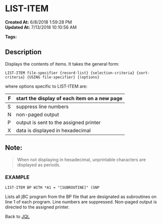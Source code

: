 # LIST-ITEM 

**Created At:** 6/8/2018 1:59:28 PM  
**Updated At:** 7/13/2018 10:10:56 AM  

**Tags:**
<badge text='jql' vertical='middle' />

## Description

Displays the contents of items. It takes the general form:

```
LIST-ITEM file-specifier {record-list} {selection-criteria} {sort-criteria} {USING file-specifier} {(options}
```

where options specific to LIST-ITEM are:


| F<br> | start the display of each item on a new page<br> |
| --- | --- |
| S<br> | suppress line numbers<br> |
| N<br> | non-paged output<br> |
| P<br> | output is sent to the assigned printer<br> |
| X<br> | data is displayed in hexadecimal<br> |




## Note: 


> When not displaying in hexadecimal, unprintable characters are displayed as periods.




### EXAMPLE

```
LIST-ITEM BP WITH *A1 = "[SUBROUTINE]" (SNP
```

Lists all jBC program from the BP file that are designated as subroutines on line 1 of each program. Line numbers are suppressed. Non-paged output is directed to the assigned printer.



Back to [JQL](jbase-query-language-jql-)
